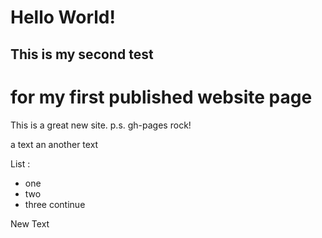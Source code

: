 # Hello World!

## This is my second test

# for my first published website page

This is a great new site.
p.s. gh-pages rock!

a text
an another text

List :
- one
- two
- three
  continue
  
New Text
 
